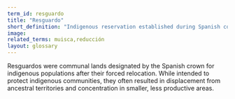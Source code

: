 ```yaml
---
term_id: resguardo
title: "Resguardo"
short_definition: "Indigenous reservation established during Spanish colonial rule."
image: 
related_terms: muisca,reducción
layout: glossary
---
```


Resguardos were communal lands designated by the Spanish crown for indigenous populations after their forced relocation. While intended to protect indigenous communities, they often resulted in displacement from ancestral territories and concentration in smaller, less productive areas.
